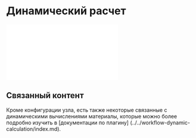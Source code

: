 # Динамический расчет

<embed src="../../workflow-динамический-расчет/node.md#L3-L999"></embed>

## Связанный контент

Кроме конфигурации узла, есть также некоторые связанные с динамическими вычислениями материалы, которые можно более подробно изучить в [документации по плагину] (../../workflow-dynamic-calculation/index.md).
